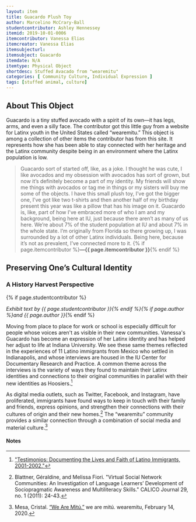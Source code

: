 ```yaml
---
layout: item
title: Guacardo Plush Toy
author: Marcelino McCrary-Ball
studentcontributor: Ashley Hennessey
itemid: 2019-10-01-0006
itemcontributor: Vanessa Elias
itemcreator: Vanessa Elias
itemsubjecturl: 
itemsubject: Guacardo
itemdate: N/A
itemtype: Physical Object
shortdesc: Stuffed Avacado from "wearemitu"
categories: [ Community Culture, Individual Expression ]
tags: [stuffed animal, culture]
---
```


## About This Object

Guacardo is a tiny stuffed avocado with a spirit of its own—it has legs, arms, and even a silly face. The contributor got this little guy from a website for Latinx youth in the United States called “wearemitu.” This object is among a collection of other items the contributor has from this site. It represents how she has been able to stay connected with her heritage and the Latinx community despite being in an environment where the Latinx population is low.

>Guacardo sort of started off, like, as a joke. I thought he was cute, I like avocados and my obsession with avocados has sort of grown, but now it’s definitely become a part of my identity. My friends will  show me things with avocados or tag me in things or my sisters will buy me some of the objects. I have this small plush toy, I’ve got the bigger one, I’ve got like two t-shirts and then another half of my birthday present this year was like a pillow that has his image on it. Guacardo is, like, part of how I've embraced more of who I am and my background, being here at IU, just because there aren’t as many of us here. We’re about 7% of the student population at IU and about 7% in the whole state. I’m originally from Florida so there growing up, I was surrounded by a lot of other Latinx individuals. Being here, because it’s not as prevalent, I’ve connected more to it. {% if page.itemcontributor %}**—{{ page.itemcontributor }}**{% endif %}

## Preserving One’s Cultural Identity
### A History Harvest Perspective
{% if page.studentcontributor %}

*Exhibit text by {{ page.studentcontributor }}{% endif %}{% if page.author %}and {{ page.author }}*{% endif %}

Moving from place to place for work or school is especially difficult for people whose voices aren't as visible in their new communities. Vanessa's Guacardo has become an expression of her Latinx identity and has helped her adjust to life at Indiana University. We see these same themes reflected in the experiences of 11 Latino immigrants from Mexico who settled in Indianapolis, and whose interviews are housed in the IU Center for Documentary Research and Practice. A common theme across the interviews is the variety of ways they found to maintain their Latinx identities and connections to their original communities in parallel with their new identities as Hoosiers.[^1]

As digital media outlets, such as Twitter, Facebook, and Instagram, have proliferated, immigrants have found ways to keep in touch with their family and friends, express opinions, and strengthen their connections with their cultures of origin and their new homes.[^2] The “wearemitu” community provides a similar connection through a combination of social media and material culture.[^3]

#### Notes

[^1]: ["Testimonios: Documenting the Lives and Faith of Latino Immigrants, 2001-2002."](http://purl.dlib.indiana.edu/iudl/findingaids/cshm/ohrc104)
[^2]: Blattner, Géraldine, and Melissa Fiori. "Virtual Social Network Communities: An Investigation of Language Learners’ Development of Sociopragmatic Awareness and Multiliteracy Skills." CALICO Journal 29, no. 1 (2011): 24-43.
[^3]: Mesa, Cristal. [“We Are Mitú.”](https://wearemitu.com/) we are mitú. wearemitu, February 14, 2020.
